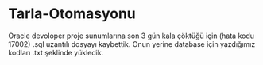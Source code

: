 # Tarla-Otomasyonu
Oracle devoloper proje sunumlarına son 3 gün kala çöktüğü için (hata kodu 17002) .sql uzantılı dosyayı kaybettik.
Onun yerine database için yazdığımız kodları .txt şeklinde yükledik.
